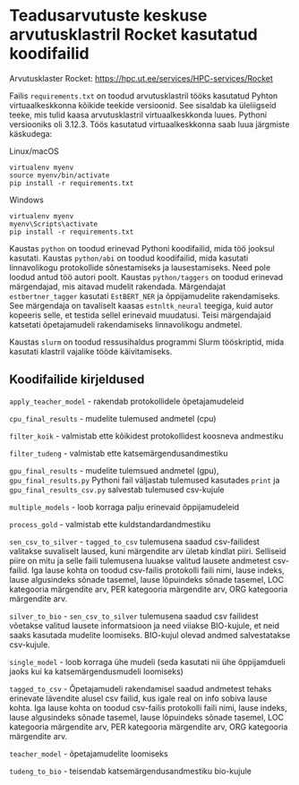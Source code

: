 # Teadusarvutuste keskuse arvutusklastril Rocket kasutatud koodifailid

Arvutusklaster Rocket: https://hpc.ut.ee/services/HPC-services/Rocket

Failis `requirements.txt` on toodud arvutusklastril tööks kasutatud Pyhton virtuaalkeskkonna kõikide teekide versioonid. See sisaldab ka üleliigseid teeke, mis tulid kaasa arvutusklastril virtuaalkeskkonda luues. Pythoni versiooniks oli 3.12.3. Töös kasutatud virtuaalkeskkonna saab luua järgmiste käskudega:

Linux/macOS
```
virtualenv myenv
source myenv/bin/activate
pip install -r requirements.txt
```
Windows
```
virtualenv myenv
myenv\Scripts\activate
pip install -r requirements.txt
```

Kaustas `python` on toodud erinevad Pythoni koodifailid, mida töö jooksul kasutati. Kaustas `python/abi` on toodud koodifailid, mida kasutati linnavolikogu protokollide sõnestamiseks ja lausestamiseks. Need pole loodud antud töö autori poolt. Kaustas `python/taggers` on toodud erinevad märgendajad, mis aitavad mudelit rakendada. Märgendajat `estbertner_tagger` kasutati `EstBERT_NER` ja õppijamudelite rakendamiseks. See märgendaja on tavaliselt kaasas `estnltk_neural` teegiga, kuid autor kopeeris selle, et testida sellel erinevaid muudatusi. Teisi märgendajaid katsetati  õpetajamudeli rakendamiseks linnavolikogu andmetel.

Kaustas `slurm` on toodud ressusihaldus programmi Slurm tööskriptid, mida kasutati klastril vajalike tööde käivitamiseks.

## Koodifailide kirjeldused

`apply_teacher_model` - rakendab protokollidele õpetajamudeleid

`cpu_final_results` - mudelite tulemused andmetel (cpu)

`filter_koik` - valmistab ette kõikidest protokollidest koosneva andmestiku

`filter_tudeng` - valmistab ette katsemärgendusandmestiku

`gpu_final_results` - mudelite tulemsued andmetel (gpu),  `gpu_final_results.py` Pythoni fail väljastab tulemused kasutades `print` ja `gpu_final_results_csv.py` salvestab tulemused csv-kujule  

`multiple_models` - loob korraga palju erinevaid õppijamudeleid

`process_gold` - valmistab ette kuldstandardandmestiku

`sen_csv_to_silver` - `tagged_to_csv` tulemusena saadud csv-failidest valitakse suvaliselt laused, kuni märgendite arv ületab kindlat piiri. Selliseid piire on mitu ja selle faili tulemusena luuakse valitud lausete andmetest csv-failid. Iga lause kohta on toodud csv-failis protokolli faili nimi, lause indeks, lause algusindeks sõnade tasemel, lause lõpuindeks sõnade tasemel, LOC kategooria märgendite arv, PER kategooria märgendite arv, ORG kategooria märgendite arv.

`silver_to_bio` - `sen_csv_to_silver` tulemusena saadud csv failidest võetakse valitud lausete informatsioon ja need viiakse BIO-kujule, et neid saaks kasutada mudelite loomiseks. BIO-kujul olevad andmed salvestatakse csv-kujule.

`single_model` - loob korraga ühe mudeli (seda kasutati nii ühe õppijamdueli jaoks kui ka katsemärgendusmudeli loomiseks)

`tagged_to_csv` - Õpetajamudeli rakendamisel saadud andmetest tehaks erinevate lävendite alusel csv failid, kus igale real on info sobiva lause kohta. Iga lause kohta on toodud csv-failis protokolli faili nimi, lause indeks, lause algusindeks sõnade tasemel, lause lõpuindeks sõnade tasemel, LOC kategooria märgendite arv, PER kategooria märgendite arv, ORG kategooria märgendite arv.

`teacher_model` - õpetajamudelite loomiseks

`tudeng_to_bio` - teisendab katsemärgendusandmestiku bio-kujule
